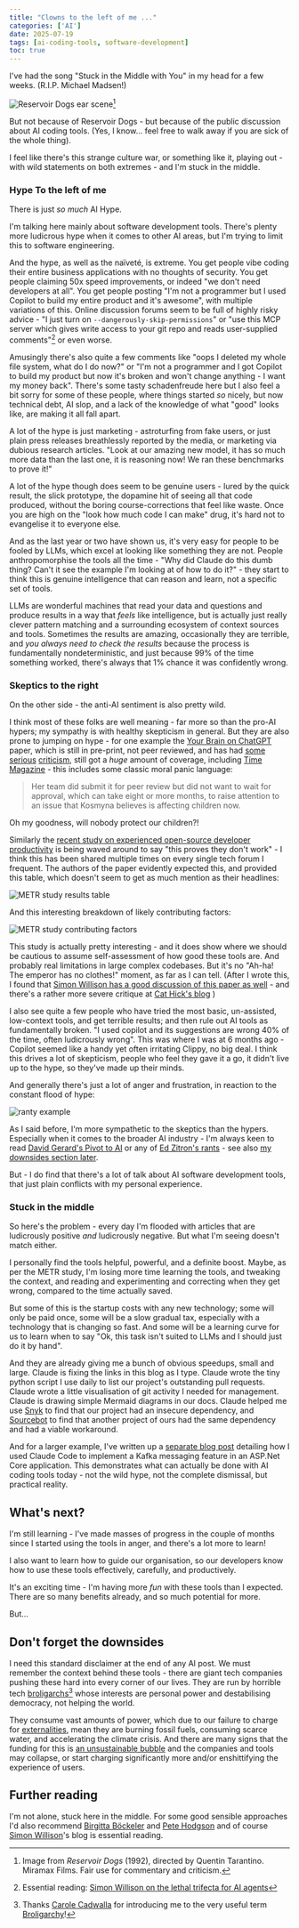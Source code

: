 ```yaml
---
title: "Clowns to the left of me ..."
categories: ['AI']
date: 2025-07-19
tags: [ai-coding-tools, software-development]
toc: true
---
```


I've had the song "Stuck in the Middle with You" in my head for a few weeks. (R.I.P. Michael Madsen!)

![Reservoir Dogs ear scene](/assets/images/2025-07-19-clowns-to-the-left-of-me/reservoir-dogs-scene.jpg)[^1]

[^1]: Image from _Reservoir Dogs_ (1992), directed by Quentin Tarantino. Miramax Films. Fair use for commentary and criticism.

But not because of Reservoir Dogs - but because of the public discussion about AI coding tools. (Yes, I know... feel free to walk away if you are sick of the whole thing).

I feel like there's this strange culture war, or something like it, playing out - with wild statements on both extremes - and I'm stuck in the middle.

### Hype To the left of me

There is just _so much_ AI Hype.

I'm talking here mainly about software development tools. There's plenty more ludicrous hype when it comes to other AI areas, but I'm trying to limit this to software engineering.

And the hype, as well as the naïveté, is extreme. You get people vibe coding their entire business applications with no thoughts of security. You get people claiming 50x speed improvements, or indeed "we don't need developers at all". You get people posting "I'm not a programmer but I used Copilot to build my entire product and it's awesome", with multiple variations of this. Online discussion forums seem to be full of highly risky advice - "I just turn on `--dangerously-skip-permissions`" or "use this MCP server which gives write access to your git repo and reads user-supplied comments"[^trifecta] or even worse.

[^trifecta]: Essential reading: [Simon Willison on the lethal trifecta for AI agents](https://simonwillison.net/2025/Jun/16/the-lethal-trifecta/)

Amusingly there's also quite a few comments like "oops I deleted my whole file system, what do I do now?" or "I'm not a programmer and I got Copilot to build my product but now it's broken and won't change anything - I want my money back". There's some tasty schadenfreude here but I also feel a bit sorry for some of these people, where things started _so_ nicely, but now technical debt, AI slop, and a lack of the knowledge of what "good" looks like, are making it all fall apart.

A lot of the hype is just marketing - astroturfing from fake users, or just plain press releases breathlessly reported by the media, or marketing via dubious research articles. "Look at our amazing new model, it has so much more data than the last one, it is reasoning now! We ran these benchmarks to prove it!"

A lot of the hype though does seem to be genuine users - lured by the quick result, the slick prototype, the dopamine hit of seeing all that code produced, without the boring course-corrections that feel like waste. Once you are high on the "look how much code I can make" drug, it's hard not to evangelise it to everyone else.

And as the last year or two have shown us, it's very easy for people to be fooled by LLMs, which excel at looking like something they are not. People anthropomorphise the tools all the time - "Why did Claude do this dumb thing? Can't it see the example I'm looking at of how to do it?" - they start to think this is genuine intelligence that can reason and learn, not a specific set of tools.

LLMs are wonderful machines that read your data and questions and produce results in a way that _feels_ like intelligence, but is actually just really clever pattern matching and a surrounding ecosystem of context sources and tools. Sometimes the results are amazing, occasionally they are terrible, and _you always need to check the results_ because the process is fundamentally nondeterministic, and just because 99% of the time something worked, there's always that 1% chance it was confidently wrong.

### Skeptics to the right

On the other side - the anti-AI sentiment is also pretty wild.

I think most of these folks are well meaning - far more so than the pro-AI hypers; my sympathy is with healthy skepticism in general. But they are also prone to jumping on hype - for one example the [Your Brain on ChatGPT](https://www.brainonllm.com/) paper, which is still in pre-print, not peer reviewed, and has had [some](https://theconversation.com/mit-researchers-say-using-chatgpt-can-rot-your-brain-the-truth-is-a-little-more-complicated-259450) [serious](https://www.changetechnically.fyi/2396236/episodes/17378968-you-deserve-better-brain-research) [criticism](https://www.globaleconomicnews.au/opinions/your-brain-on-chatgpt-a-forensic-takedown), still got a _huge_ amount of coverage, including [Time Magazine](https://time.com/7295195/ai-chatgpt-google-learning-school/) - this includes some classic moral panic language:

> Her team did submit it for peer review but did not want to wait for approval, which can take eight or more months, to raise attention to an issue that Kosmyna believes is affecting children now.

Oh my goodness, will nobody protect our children?!

Similarly the [recent study on experienced open-source developer productivity](https://metr.org/blog/2025-07-10-early-2025-ai-experienced-os-dev-study/) is being waved around to say "this proves they don't work" - I think this has been shared multiple times on every single tech forum I frequent. The authors of the paper evidently expected this, and provided this table, which doesn't seem to get as much mention as their headlines:

![METR study results table](/assets/images/2025-07-19-clowns-to-the-left-of-me/metr-study-table.png)

And this interesting breakdown of likely contributing factors:

![METR study contributing factors](/assets/images/2025-07-19-clowns-to-the-left-of-me/metr-contributing-factors.png)

This study is actually pretty interesting - and it does show where we should be cautious to assume self-assessment of how good these tools are. And probably real limitations in large complex codebases. But it's no "Ah-ha! The emperor has no clothes!" moment, as far as I can tell. (After I wrote this, I found that [Simon Willison has a good discussion of this paper as well](https://simonwillison.net/2025/Jul/12/ai-open-source-productivity/) - and there's a rather more severe critique at [Cat Hick's blog](https://www.fightforthehuman.com/are-developers-slowed-down-by-ai-evaluating-an-rct-and-what-it-tells-us-about-developer-productivity/) )

I also see quite a few people who have tried the most basic, un-assisted, low-context tools, and get terrible results; and then rule out AI tools as fundamentally broken. "I used copilot and its suggestions are wrong 40% of the time, often ludicrously wrong". This was where I was at 6 months ago - Copilot seemed like a handy yet often irritating Clippy, no big deal. I think this drives a lot of skepticism, people who feel they gave it a go, it didn't live up to the hype, so they've made up their minds.

And generally there's just a lot of anger and frustration, in reaction to the constant flood of hype:

![ranty example](/assets/images/2025-07-19-clowns-to-the-left-of-me/neologism-rant.png)

As I said before, I'm more sympathetic to the skeptics than the hypers. Especially when it comes to the broader AI industry - I'm always keen to read [David Gerard's Pivot to AI](https://pivot-to-ai.com/) or any of [Ed Zitron's rants](https://www.wheresyoured.at/) - see also [my downsides section later](#dont-forget-the-downsides).

But - I do find that there's a lot of talk about AI software development tools, that just plain conflicts with my personal experience.

### Stuck in the middle

So here's the problem - every day I'm flooded with articles that are ludicrously positive _and_ ludicrously negative. But what I'm seeing doesn't match either.

I personally find the tools helpful, powerful, and a definite boost. Maybe, as per the METR study, I'm losing more time learning the tools, and tweaking the context, and reading and experimenting and correcting when they get wrong, compared to the time actually saved.

But some of this is the startup costs with any new technology; some will only be paid once, some will be a slow gradual tax, especially with a technology that is changing so fast. And some will be a learning curve for us to learn when to say "Ok, this task isn't suited to LLMs and I should just do it by hand".

And they are already giving me a bunch of obvious speedups, small and large. Claude is fixing the links in this blog as I type. Claude wrote the tiny python script I use daily to list our project's outstanding pull requests.  Claude wrote a little visualisation of git activity I needed for management. Claude is drawing simple Mermaid diagrams in our docs. Claude helped me use [Snyk](https://github.com/snyk/mcp-server-snyk) to find that our project had an insecure dependency, and [Sourcebot](https://docs.sourcebot.dev/docs/features/mcp-server) to find that another project of ours had the same dependency and had a viable workaround.

And for a larger example, I've written up a [separate blog post](/2025/07/18/a-real-world-ai-coding-case-sample) detailing how I used Claude Code to implement a Kafka messaging feature in an ASP.Net Core application. This demonstrates what can actually be done with AI coding tools today - not the wild hype, not the complete dismissal, but practical reality.

## What's next?

I'm still learning - I've made masses of progress in the couple of months since I started using the tools in anger, and there's a lot more to learn!

I also want to learn how to guide our organisation, so our developers know how to use these tools effectively, carefully, and productively.

It's an exciting time - I'm having more _fun_ with these tools than I expected. There are so many benefits already, and so much potential for more.

But...

## Don't forget the downsides

I need this standard disclaimer at the end of any AI post. We must remember the context behind these tools - there are giant tech companies pushing these hard into every corner of our lives. They are run by horrible tech [broligarchs](https://en.wikipedia.org/wiki/Broligarchy)[^broligarchy] whose interests are personal power and destabilising democracy, not helping the world.

They consume vast amounts of power, which due to our failure to charge for [externalities](https://en.wikipedia.org/wiki/Externality), mean they are burning fossil fuels, consuming scarce water, and accelerating the climate crisis. And there are many signs that the funding for this is [an unsustainable bubble](https://www.wheresyoured.at/subprimeai/) and the companies and tools may collapse, or start charging significantly more and/or enshittifying the experience of users.

[^broligarchy]: Thanks [Carole Cadwalla](https://broligarchy.substack.com/about) for introducing me to the very useful term [Broligarchy](https://en.wikipedia.org/wiki/Broligarchy)!

## Further reading

I'm not alone, stuck here in the middle. For some good sensible approaches I'd also recommend [Birgitta Böckeler](https://birgitta.info/) and [Pete Hodgson](https://blog.thepete.net/blog/) and of course [Simon Willison](https://simonwillison.net/)'s blog is essential reading.